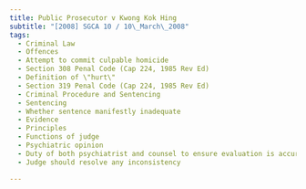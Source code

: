 ```yaml
---
title: Public Prosecutor v Kwong Kok Hing 
subtitle: "[2008] SGCA 10 / 10\_March\_2008"
tags:
  - Criminal Law
  - Offences
  - Attempt to commit culpable homicide
  - Section 308 Penal Code (Cap 224, 1985 Rev Ed)
  - Definition of \"hurt\"
  - Section 319 Penal Code (Cap 224, 1985 Rev Ed)
  - Criminal Procedure and Sentencing
  - Sentencing
  - Whether sentence manifestly inadequate
  - Evidence
  - Principles
  - Functions of judge
  - Psychiatric opinion
  - Duty of both psychiatrist and counsel to ensure evaluation is accurate
  - Judge should resolve any inconsistency

---
```


